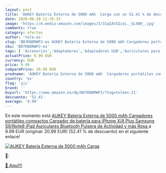 ```yaml
---
layout: post
title: 'AUKEY Batería Externa de 5000 mAh  Carga con un 52.41 % de descuento'
date: 2020-06-20 11:35:33
image: 'https://m.media-amazon.com/images/I/31qIAtGIzzL._SL400_.jpg'
comments: true
category: ofertas
author: 'tole.es'
slug: 'B07KN8RWPJ-es AUKEY Batería Externa de 5000 mAh Cargadores portátiles...'
sku: 'B07KN8RWPJ-es'
tags: [ 'Accesorios','Adaptadores','Adaptadores USB','Auriculares para equipo de audio','Auriculares y accesorios','Electrónica','Informática','ipad','iphone', ]
actualPrice: 9.99 EUR
currency: EUR
price: 9.99
comparePrice: 20.99 EUR
prodname: 'AUKEY Batería Externa de 5000 mAh  Cargadores portátiles compactos  Cargador de batería para iPhone X/8 Plus  Samsung S9/Note8  iPad  Auriculares Bluetooth  Pulsera de Actividad y más  Rosa '
country: 'es'
flag: '🇪🇸'
brand: ''
buyurl: 'https://www.amazon.es/dp/B07KN8RWPJ/?tag=tolees-21'
descuento: '52.41'
average: '9.99'
---
```


En este momento está [AUKEY Batería Externa de 5000 mAh  Cargadores portátiles compactos  Cargador de batería para iPhone X/8 Plus  Samsung S9/Note8  iPad  Auriculares Bluetooth  Pulsera de Actividad y más  Rosa ](https://www.amazon.es/dp/B07KN8RWPJ/?tag=tolees-21) a 9.99 EUR (original: 20.99 EUR) (52.41 %  de descuento) en el siguiente enlace!

[![AUKEY Batería Externa de 5000 mAh  Carga](https://m.media-amazon.com/images/I/31qIAtGIzzL._SL400_.jpg)](https://www.amazon.es/dp/B07KN8RWPJ/?tag=tolees-21)

🔎:


[🛒 Aquí!!!](https://www.amazon.es/dp/B07KN8RWPJ/?tag=tolees-21)

